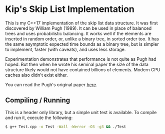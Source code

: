 # Kip's Skip List Implementation
This is my C++17 implementation of the skip list data structure. It was first discovered by William Pugh (1989). It can be used in place of balanced trees and uses probabilistic balancing. It works well if the elements are inserted in random order, or, unlike a binary tree, in sorted order too. It has the same asymptotic expected time bounds as a binary tree, but is simpler to implement, faster (with caveats), and uses less storage.

Experimentation demonstrates that performance is not quite as Pugh had hoped. But then when he wrote his seminal paper the size of the data structure likely would not have contained billions of elements. Modern CPU caches also didn't exist either.

You can read the Pugh's original paper [here](https://dl.acm.org/doi/10.1145/78973.78977).

## Compiling / Running

This is a header only library, but a simple unit test is available. To compile and run it, execute the following:

```bash
$ g++ Test.cpp -o Test -Wall -Werror -O3 -g3 && ./Test
```

